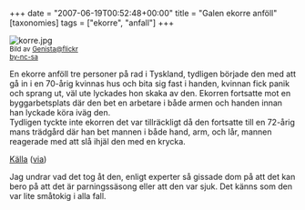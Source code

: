 +++
date = "2007-06-19T00:52:48+00:00"
title = "Galen ekorre anföll"
[taxonomies]
tags = ["ekorre", "anfall"]
+++

<div class="left">
  <img src='/images/2007/06/korre.jpg' alt='korre.jpg' /><br /> <small>Bild av <a href="http://www.flickr.com/photos/genista/565361657/">Genista@flickr</a><br /><a href="http://creativecommons.org/licenses/by-nc-sa/2.0/deed.sv">by-nc-sa</a></small>
</div>

En ekorre anföll tre personer på rad i Tyskland, tydligen började den med att gå in i en 70-årig kvinnas hus och bita sig fast i handen, kvinnan fick panik och sprang ut, väl ute lyckades hon skaka av den. Ekorren fortsatte mot en byggarbetsplats där den bet en arbetare i både armen och handen innan han lyckade köra iväg den.  
Tydligen tyckte inte ekorren det var tillräckligt då den fortsatte till en 72-årig mans trädgård där han bet mannen i både hand, arm, och lår, mannen reagerade med att slå ihjäl den med en krycka.

[Källa][1] ([via][2])

Jag undrar vad det tog åt den, enligt experter så gissade dom på att det kan bero på att det är parningssäsong eller att den var sjuk. Det känns som den var lite småtokig i alla fall.



<small></small>

 [1]: http://today.reuters.co.uk/news/articlenews.aspx?type=oddlyEnoughNews&#038;storyid=2007-06-14T121225Z_01_L14321710_RTRIDST_0_OUKOE-UK-GERMANY-SQUIRREL.XML
 [2]: http://djur.feber.se/feber/art/22363/ekorre_gr_brsrkargng_i_tysklan/
